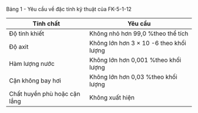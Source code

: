 Bảng 1 - Yêu cầu về đặc tính kỹ thuật của FK-5-1-12

| Tính chất                    | Yêu cầu                                 |
|------------------------------|-----------------------------------------|
| Độ tinh khiết                | Không nhỏ hơn 99,0 %theo thể tích       |
| Độ axit                      | Không lớn hơn 3 × 10 -6 theo khối lượng |
| Hàm lượng nước               | Không lớn hơn 0,001 %theo khối lượng    |
| Cặn không bay hơi            | Không lớn hơn 0,03 %theo khối lượng     |
| Chất huyền phù hoặc cặn lắng | Không xuất hiện                         |